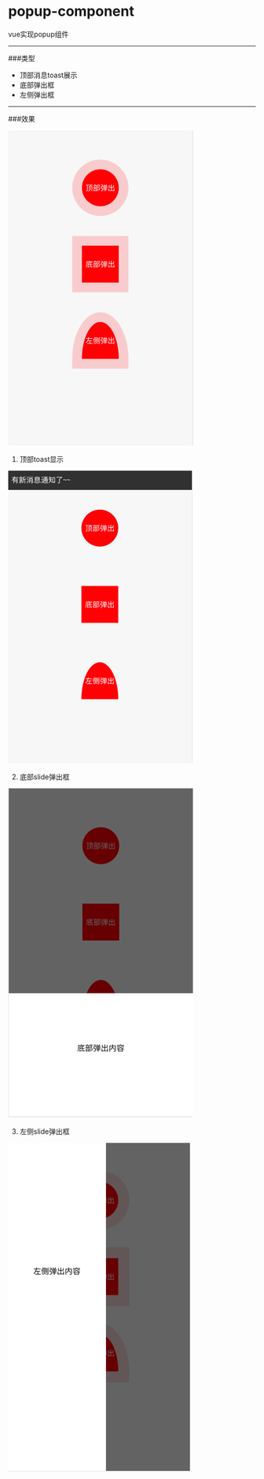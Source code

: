 # popup-component
vue实现popup组件
***

###类型

* 顶部消息toast展示
* 底部弹出框
* 左侧弹出框
***

###效果

![组件显示按钮](https://github.com/zlbest/popup-component/blob/master/images/captured.png)

1. 顶部toast显示

![组件显示按钮](https://github.com/zlbest/popup-component/blob/master/images/captured1.png)

2. 底部slide弹出框

![组件显示按钮](https://github.com/zlbest/popup-component/blob/master/images/captured2.png)

3. 左侧slide弹出框

![组件显示按钮](https://github.com/zlbest/popup-component/blob/master/images/captured3.png)
